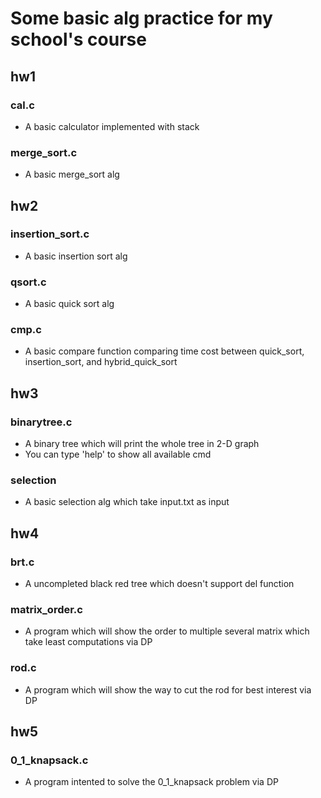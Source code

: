 # Some basic alg practice for my school's course
## hw1
### cal.c
* A basic calculator implemented with stack
### merge_sort.c
* A basic merge_sort alg
## hw2
### insertion_sort.c
* A basic insertion sort alg
### qsort.c
* A basic quick sort alg
### cmp.c
* A basic compare function comparing time cost between quick_sort, insertion_sort, and hybrid_quick_sort
## hw3
### binarytree.c
* A binary tree which will print the whole tree in 2-D graph
* You can type 'help' to show all available cmd
### selection
* A basic selection alg which take input.txt as input
## hw4
### brt.c
* A uncompleted black red tree which doesn't support del function
### matrix_order.c
* A program which will show the order to multiple several matrix which take least computations via DP
### rod.c
* A program which will show the way to cut the rod for best interest via DP
## hw5
### 0_1_knapsack.c
* A program intented to solve the 0_1_knapsack problem via DP
